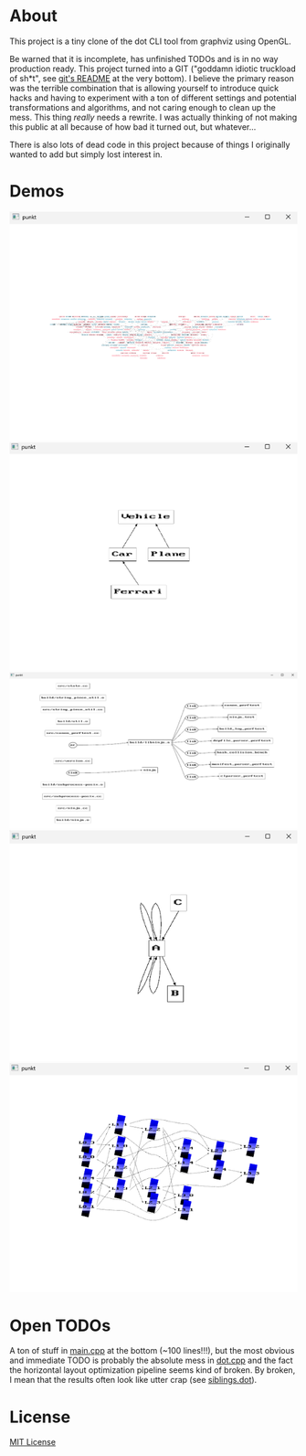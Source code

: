 # About
This project is a tiny clone of the dot CLI tool from graphviz using OpenGL.  

Be warned that it is incomplete, has unfinished TODOs and is in no way production ready.
This project turned into a GIT ("goddamn idiotic truckload of sh*t", see [git's README](https://github.com/git/git) at
the very bottom).
I believe the primary reason was the terrible combination that is allowing yourself to
introduce quick hacks and having to experiment with a ton of different settings and potential transformations and
algorithms, and not caring enough to clean up the mess. This thing *really* needs a rewrite. I was actually thinking of
not making  this public at all because of how bad it turned out, but whatever...

There is also lots of dead code in this project because of things I originally wanted to add but simply lost interest
in.

# Demos
![siblings.dot](docs/screenshot_siblings.png)
![inheritance.dot](docs/screenshot_inheritance.png)
![ninja.dot](docs/screenshot_ninja.png)
![demo8.dot](docs/screenshot_demo8.png)
![animated_graph.dot](docs/screenshot_animated_graph.png)

# Open TODOs
A ton of stuff in [main.cpp](src/main.cpp) at the bottom (~100 lines!!!), but the most obvious and immediate TODO is
probably the absolute mess in [dot.cpp](src/dot.cpp) and the fact the horizontal layout optimization pipeline seems kind
of broken. By broken, I mean that the results often look like utter crap (see
[siblings.dot](examples/graphviz_gallery/siblings.dot)).

# License
[MIT License](LICENSE)